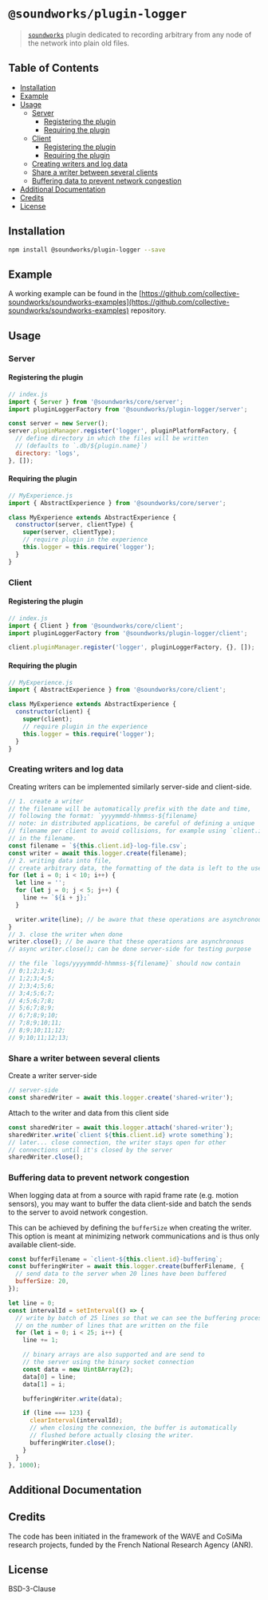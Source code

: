 # `@soundworks/plugin-logger`

> [`soundworks`](https://github.com/collective-soundworks/soundworks) plugin dedicated to recording arbitrary from any node of the network into plain old files.

## Table of Contents

<!-- toc -->

- [Installation](#installation)
- [Example](#example)
- [Usage](#usage)
  * [Server](#server)
    + [Registering the plugin](#registering-the-plugin)
    + [Requiring the plugin](#requiring-the-plugin)
  * [Client](#client)
    + [Registering the plugin](#registering-the-plugin-1)
    + [Requiring the plugin](#requiring-the-plugin-1)
  * [Creating writers and log data](#creating-writers-and-log-data)
  * [Share a writer between several clients](#share-a-writer-between-several-clients)
  * [Buffering data to prevent network congestion](#buffering-data-to-prevent-network-congestion)
- [Additional Documentation](#additional-documentation)
- [Credits](#credits)
- [License](#license)

<!-- tocstop -->

## Installation

```sh
npm install @soundworks/plugin-logger --save
```

## Example

A working example can be found in the [https://github.com/collective-soundworks/soundworks-examples](https://github.com/collective-soundworks/soundworks-examples) repository.

## Usage

### Server

#### Registering the plugin

```js
// index.js
import { Server } from '@soundworks/core/server';
import pluginLoggerFactory from '@soundworks/plugin-logger/server';

const server = new Server();
server.pluginManager.register('logger', pluginPlatformFactory, {
  // define directory in which the files will be written
  // (defaults to `.db/${plugin.name}`)
  directory: 'logs',
}, []);
```

#### Requiring the plugin

```js
// MyExperience.js
import { AbstractExperience } from '@soundworks/core/server';

class MyExperience extends AbstractExperience {
  constructor(server, clientType) {
    super(server, clientType);
    // require plugin in the experience
    this.logger = this.require('logger');
  }
}
```

### Client

#### Registering the plugin

```js
// index.js
import { Client } from '@soundworks/core/client';
import pluginLoggerFactory from '@soundworks/plugin-logger/client';

client.pluginManager.register('logger', pluginLoggerFactory, {}, []);
```

#### Requiring the plugin

```js
// MyExperience.js
import { AbstractExperience } from '@soundworks/core/client';

class MyExperience extends AbstractExperience {
  constructor(client) {
    super(client);
    // require plugin in the experience
    this.logger = this.require('logger');
  }
}
```

### Creating writers and log data

Creating writers can be implemented similarly server-side and client-side.

```js
// 1. create a writer
// the filename will be automatically prefix with the date and time,
// following the format: `yyyymmdd-hhmmss-${filename}
// note: in distributed applications, be careful of defining a unique
// filename per client to avoid collisions, for example using `client.id`
// in the filename.
const filename = `${this.client.id}-log-file.csv`;
const writer = await this.logger.create(filename);
// 2. writing data into file,
// create arbitrary data, the formatting of the data is left to the user
for (let i = 0; i < 10; i++) {
  let line = '';
  for (let j = 0; j < 5; j++) {
    line += `${i + j};`
  }

  writer.write(line); // be aware that these operations are asynchronous
}
// 3. close the writer when done
writer.close(); // be aware that these operations are asynchronous
// async writer.close(); can be done server-side for testing purpose

// the file `logs/yyyymmdd-hhmmss-${filename}` should now contain
// 0;1;2;3;4;
// 1;2;3;4;5;
// 2;3;4;5;6;
// 3;4;5;6;7;
// 4;5;6;7;8;
// 5;6;7;8;9;
// 6;7;8;9;10;
// 7;8;9;10;11;
// 8;9;10;11;12;
// 9;10;11;12;13;
```

### Share a writer between several clients

Create a writer server-side

```js
// server-side
const sharedWriter = await this.logger.create('shared-writer');
```

Attach to the writer and data from this client side

```js
const sharedWriter = await this.logger.attach('shared-writer');
sharedWriter.write(`client ${this.client.id} wrote something`);
// later... close connection, the writer stays open for other
// connections until it's closed by the server
sharedWriter.close();
```

### Buffering data to prevent network congestion

When logging data at from a source with rapid frame rate (e.g. motion sensors), you may want to buffer the data client-side and batch the sends to the server to avoid network congestion.

This can be achieved by defining the `bufferSize` when creating the writer. This option is meant at minimizing network communications and is thus only available client-side.

```js
const bufferFilename = `client-${this.client.id}-buffering`;
const bufferingWriter = await this.logger.create(bufferFilename, {
  // send data to the server when 20 lines have been buffered
  bufferSize: 20,
});

let line = 0;
const intervalId = setInterval(() => {
  // write by batch of 25 lines so that we can see the buffering process
  // on the number of lines that are written on the file
  for (let i = 0; i < 25; i++) {
    line += 1;

    // binary arrays are also supported and are send to
    // the server using the binary socket connection
    const data = new Uint8Array(2);
    data[0] = line;
    data[1] = i;

    bufferingWriter.write(data);

    if (line === 123) {
      clearInterval(intervalId);
      // when closing the connexion, the buffer is automatically
      // flushed before actually closing the writer.
      bufferingWriter.close();
    }
  }
}, 1000);
```

## Additional Documentation

## Credits

The code has been initiated in the framework of the WAVE and CoSiMa research projects, funded by the French National Research Agency (ANR).

## License

BSD-3-Clause
